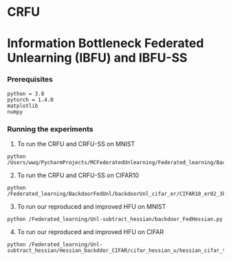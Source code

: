 # CRFU

# Information Bottleneck Federated Unlearning (IBFU) and IBFU-SS

### Prerequisites

```
python = 3.8
pytorch = 1.4.0
matplotlib
numpy
```

### Running the experiments

1. To run the CRFU and CRFU-SS on MNIST
```
python /Users/wwq/PycharmProjects/MCFederatedUnlearning/Federated_learning/BackdoorFedUnl/BackdoorFedAvg.py
```

2. To run the CRFU and CRFU-SS on CIFAR10
```
python /Federated_learning/BackdoorFedUnl/backdoorUnl_cifar_er/CIFAR10_er02_3ke.py
```

3. To run our reproduced and improved HFU on MNIST
```
python /Federated_learning/Unl-subtract_hessian/backdoor_FedHessian.py
```

4. To run our reproduced and improved HFU on CIFAR
```
python /Federated_learning/Unl-subtract_hessian/Hessian_backddor_CIFAR/cifar_hessian_u/hessian_cifar_temp.py
```